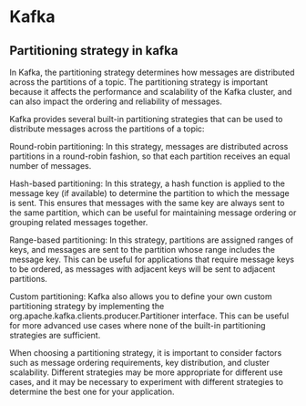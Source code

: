 # Kafka

## Partitioning strategy in kafka 

In Kafka, the partitioning strategy determines how messages are distributed across the partitions of a topic. The
partitioning strategy is important because it affects the performance and scalability of the Kafka cluster, and can also
impact the ordering and reliability of messages.

Kafka provides several built-in partitioning strategies that can be used to distribute messages across the partitions of
a topic:

Round-robin partitioning: In this strategy, messages are distributed across partitions in a round-robin fashion, so that
each partition receives an equal number of messages.

Hash-based partitioning: In this strategy, a hash function is applied to the message key (if available) to determine the
partition to which the message is sent. This ensures that messages with the same key are always sent to the same
partition, which can be useful for maintaining message ordering or grouping related messages together.

Range-based partitioning: In this strategy, partitions are assigned ranges of keys, and messages are sent to the
partition whose range includes the message key. This can be useful for applications that require message keys to be
ordered, as messages with adjacent keys will be sent to adjacent partitions.

Custom partitioning: Kafka also allows you to define your own custom partitioning strategy by implementing the
org.apache.kafka.clients.producer.Partitioner interface. This can be useful for more advanced use cases where none of
the built-in partitioning strategies are sufficient.

When choosing a partitioning strategy, it is important to consider factors such as message ordering requirements, key
distribution, and cluster scalability. Different strategies may be more appropriate for different use cases, and it may
be necessary to experiment with different strategies to determine the best one for your application.
